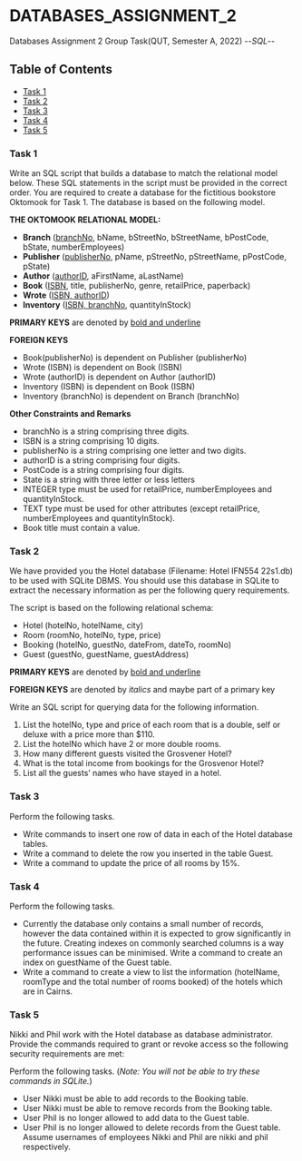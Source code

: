 # DATABASES_ASSIGNMENT_2
Databases Assignment 2 Group Task(QUT, Semester A, 2022)
--*SQL*--

## Table of Contents
 <ul>
<li><a href="#Task1">Task 1</a></li>
<li><a href="#Task2">Task 2</a></li>
<li><a href="#Task3">Task 3</a></li>
<li><a href="#Task4">Task 4</a></li>
<li><a href="#Task5">Task 5</a></li>
 </ul>

<a id='Task1'></a>
### Task 1
Write an SQL script that builds a database to match the relational model below. These SQL
statements in the script must be provided in the correct order. You are required to create a database
for the fictitious bookstore Oktomook for Task 1. The database is based on the following model.

**THE OKTOMOOK RELATIONAL MODEL:**

* __Branch__ (<ins>branchNo</ins>, bName, bStreetNo, bStreetName, bPostCode, bState, numberEmployees)
* __Publisher__ (<ins>publisherNo</ins>, pName, pStreetNo, pStreetName, pPostCode, pState)
* __Author__ (<ins>authorID</ins>, aFirstName, aLastName)
* __Book__ (<ins>ISBN</ins>, title, publisherNo, genre, retailPrice, paperback)
* __Wrote__ (<ins>ISBN, authorID</ins>)
* __Inventory__ (<ins>ISBN, branchNo</ins>, quantityInStock) 

**PRIMARY KEYS** are denoted by <ins>bold and underline</ins>

**FOREIGN KEYS**
* Book(publisherNo) is dependent on Publisher (publisherNo)
* Wrote (ISBN) is dependent on Book (ISBN)
* Wrote (authorID) is dependent on Author (authorID)
* Inventory (ISBN) is dependent on Book (ISBN)
* Inventory (branchNo) is dependent on Branch (branchNo) 

**Other Constraints and Remarks**
* branchNo is a string comprising three digits.
* ISBN is a string comprising 10 digits.
* publisherNo is a string comprising one letter and two digits.
* authorID is a string comprising four digits.
* PostCode is a string comprising four digits.
* State is a string with three letter or less letters
* INTEGER type must be used for retailPrice, numberEmployees and quantityInStock.
* TEXT type must be used for other attributes (except retailPrice, numberEmployees and quantityInStock).
* Book title must contain a value. 

<a id='Task2'></a>
### Task 2
We have provided you the Hotel database (Filename: Hotel IFN554 22s1.db) to be used with SQLite DBMS. You should use this database in SQLite to extract the
necessary information as per the following query requirements. 

The script is based on the following relational schema:
* Hotel (hotelNo, hotelName, city)
* Room (roomNo, hotelNo, type, price)
* Booking (hotelNo, guestNo, dateFrom, dateTo, roomNo)
* Guest (guestNo, guestName, guestAddress) 

**PRIMARY KEYS** are denoted by <ins>bold and underline</ins>

**FOREIGN KEYS** are denoted by *italics* and maybe part of a primary key

Write an SQL script for querying data for the following information.
1. List the hotelNo, type and price of each room that is a double, self or deluxe with a price
more than $110.
2. List the hotelNo which have 2 or more double rooms.
3. How many different guests visited the Grosvener Hotel?
4. What is the total income from bookings for the Grosvenor Hotel?
5. List all the guests’ names who have stayed in a hotel.

<a id='Task3'></a>
### Task 3
Perform the following tasks.
* Write commands to insert one row of data in each of the Hotel database tables.
* Write a command to delete the row you inserted in the table Guest.
* Write a command to update the price of all rooms by 15%.

<a id='Task4'></a>
### Task 4
Perform the following tasks.
* Currently the database only contains a small number of records, however the data contained
within it is expected to grow significantly in the future. Creating indexes on commonly searched
columns is a way performance issues can be minimised. Write a command to create an index on
guestName of the Guest table.
* Write a command to create a view to list the information (hotelName, roomType and the total
number of rooms booked) of the hotels which are in Cairns.

<a id='Task5'></a>
### Task 5
Nikki and Phil work with the Hotel database as database administrator. Provide the commands
required to grant or revoke access so the following security requirements are met:

Perform the following tasks.
(*Note: You will not be able to try these commands in SQLite.*)
* User Nikki must be able to add records to the Booking table.
* User Nikki must be able to remove records from the Booking table.
* User Phil is no longer allowed to add data to the Guest table.
* User Phil is no longer allowed to delete records from the Guest table. Assume usernames
of employees Nikki and Phil are nikki and phil respectively.
